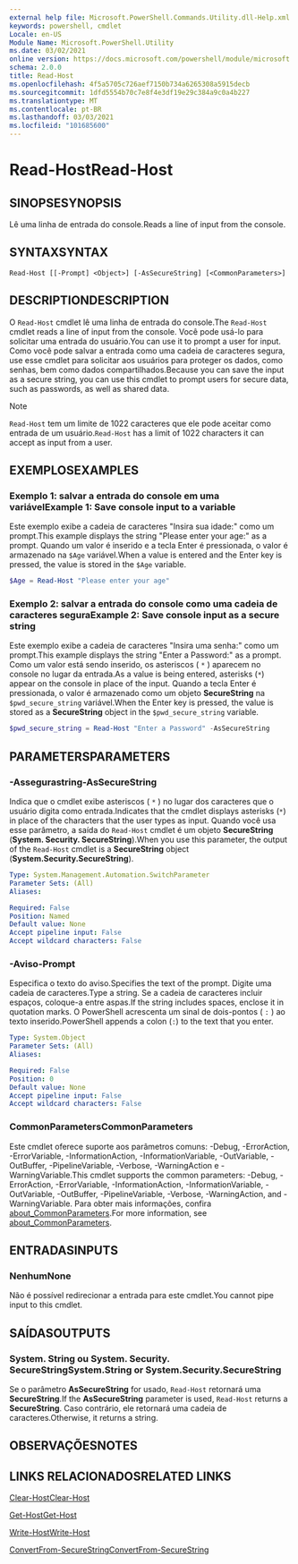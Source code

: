 ```yaml
---
external help file: Microsoft.PowerShell.Commands.Utility.dll-Help.xml
keywords: powershell, cmdlet
Locale: en-US
Module Name: Microsoft.PowerShell.Utility
ms.date: 03/02/2021
online version: https://docs.microsoft.com/powershell/module/microsoft.powershell.utility/read-host?view=powershell-7&WT.mc_id=ps-gethelp
schema: 2.0.0
title: Read-Host
ms.openlocfilehash: 4f5a5705c726aef7150b734a6265308a5915decb
ms.sourcegitcommit: 1dfd5554b70c7e8f4e3df19e29c384a9c0a4b227
ms.translationtype: MT
ms.contentlocale: pt-BR
ms.lasthandoff: 03/03/2021
ms.locfileid: "101685600"
---
```

# <span data-ttu-id="b976b-103">Read-Host</span><span class="sxs-lookup"><span data-stu-id="b976b-103">Read-Host</span></span>

## <span data-ttu-id="b976b-104">SINOPSE</span><span class="sxs-lookup"><span data-stu-id="b976b-104">SYNOPSIS</span></span>
<span data-ttu-id="b976b-105">Lê uma linha de entrada do console.</span><span class="sxs-lookup"><span data-stu-id="b976b-105">Reads a line of input from the console.</span></span>

## <span data-ttu-id="b976b-106">SYNTAX</span><span class="sxs-lookup"><span data-stu-id="b976b-106">SYNTAX</span></span>

```
Read-Host [[-Prompt] <Object>] [-AsSecureString] [<CommonParameters>]
```

## <span data-ttu-id="b976b-107">DESCRIPTION</span><span class="sxs-lookup"><span data-stu-id="b976b-107">DESCRIPTION</span></span>

<span data-ttu-id="b976b-108">O `Read-Host` cmdlet lê uma linha de entrada do console.</span><span class="sxs-lookup"><span data-stu-id="b976b-108">The `Read-Host` cmdlet reads a line of input from the console.</span></span> <span data-ttu-id="b976b-109">Você pode usá-lo para solicitar uma entrada do usuário.</span><span class="sxs-lookup"><span data-stu-id="b976b-109">You can use it to prompt a user for input.</span></span> <span data-ttu-id="b976b-110">Como você pode salvar a entrada como uma cadeia de caracteres segura, use esse cmdlet para solicitar aos usuários para proteger os dados, como senhas, bem como dados compartilhados.</span><span class="sxs-lookup"><span data-stu-id="b976b-110">Because you can save the input as a secure string, you can use this cmdlet to prompt users for secure data, such as passwords, as well as shared data.</span></span>

> [!NOTE]
> <span data-ttu-id="b976b-111">`Read-Host` tem um limite de 1022 caracteres que ele pode aceitar como entrada de um usuário.</span><span class="sxs-lookup"><span data-stu-id="b976b-111">`Read-Host` has a limit of 1022 characters it can accept as input from a user.</span></span>

## <span data-ttu-id="b976b-112">EXEMPLOS</span><span class="sxs-lookup"><span data-stu-id="b976b-112">EXAMPLES</span></span>

### <span data-ttu-id="b976b-113">Exemplo 1: salvar a entrada do console em uma variável</span><span class="sxs-lookup"><span data-stu-id="b976b-113">Example 1: Save console input to a variable</span></span>

<span data-ttu-id="b976b-114">Este exemplo exibe a cadeia de caracteres "Insira sua idade:" como um prompt.</span><span class="sxs-lookup"><span data-stu-id="b976b-114">This example displays the string "Please enter your age:" as a prompt.</span></span> <span data-ttu-id="b976b-115">Quando um valor é inserido e a tecla Enter é pressionada, o valor é armazenado na `$Age` variável.</span><span class="sxs-lookup"><span data-stu-id="b976b-115">When a value is entered and the Enter key is pressed, the value is stored in the `$Age` variable.</span></span>

```powershell
$Age = Read-Host "Please enter your age"
```

### <span data-ttu-id="b976b-116">Exemplo 2: salvar a entrada do console como uma cadeia de caracteres segura</span><span class="sxs-lookup"><span data-stu-id="b976b-116">Example 2: Save console input as a secure string</span></span>

<span data-ttu-id="b976b-117">Este exemplo exibe a cadeia de caracteres "Insira uma senha:" como um prompt.</span><span class="sxs-lookup"><span data-stu-id="b976b-117">This example displays the string "Enter a Password:" as a prompt.</span></span> <span data-ttu-id="b976b-118">Como um valor está sendo inserido, os asteriscos ( `*` ) aparecem no console no lugar da entrada.</span><span class="sxs-lookup"><span data-stu-id="b976b-118">As a value is being entered, asterisks (`*`) appear on the console in place of the input.</span></span> <span data-ttu-id="b976b-119">Quando a tecla Enter é pressionada, o valor é armazenado como um objeto **SecureString** na `$pwd_secure_string` variável.</span><span class="sxs-lookup"><span data-stu-id="b976b-119">When the Enter key is pressed, the value is stored as a **SecureString** object in the `$pwd_secure_string` variable.</span></span>

```powershell
$pwd_secure_string = Read-Host "Enter a Password" -AsSecureString
```

## <span data-ttu-id="b976b-120">PARAMETERS</span><span class="sxs-lookup"><span data-stu-id="b976b-120">PARAMETERS</span></span>

### <span data-ttu-id="b976b-121">-Assegurastring</span><span class="sxs-lookup"><span data-stu-id="b976b-121">-AsSecureString</span></span>

<span data-ttu-id="b976b-122">Indica que o cmdlet exibe asteriscos ( `*` ) no lugar dos caracteres que o usuário digita como entrada.</span><span class="sxs-lookup"><span data-stu-id="b976b-122">Indicates that the cmdlet displays asterisks (`*`) in place of the characters that the user types as input.</span></span> <span data-ttu-id="b976b-123">Quando você usa esse parâmetro, a saída do `Read-Host` cmdlet é um objeto **SecureString** (**System. Security. SecureString**).</span><span class="sxs-lookup"><span data-stu-id="b976b-123">When you use this parameter, the output of the `Read-Host` cmdlet is a **SecureString** object (**System.Security.SecureString**).</span></span>

```yaml
Type: System.Management.Automation.SwitchParameter
Parameter Sets: (All)
Aliases:

Required: False
Position: Named
Default value: None
Accept pipeline input: False
Accept wildcard characters: False
```

### <span data-ttu-id="b976b-124">-Aviso</span><span class="sxs-lookup"><span data-stu-id="b976b-124">-Prompt</span></span>

<span data-ttu-id="b976b-125">Especifica o texto do aviso.</span><span class="sxs-lookup"><span data-stu-id="b976b-125">Specifies the text of the prompt.</span></span> <span data-ttu-id="b976b-126">Digite uma cadeia de caracteres.</span><span class="sxs-lookup"><span data-stu-id="b976b-126">Type a string.</span></span> <span data-ttu-id="b976b-127">Se a cadeia de caracteres incluir espaços, coloque-a entre aspas.</span><span class="sxs-lookup"><span data-stu-id="b976b-127">If the string includes spaces, enclose it in quotation marks.</span></span> <span data-ttu-id="b976b-128">O PowerShell acrescenta um sinal de dois-pontos ( `:` ) ao texto inserido.</span><span class="sxs-lookup"><span data-stu-id="b976b-128">PowerShell appends a colon (`:`) to the text that you enter.</span></span>

```yaml
Type: System.Object
Parameter Sets: (All)
Aliases:

Required: False
Position: 0
Default value: None
Accept pipeline input: False
Accept wildcard characters: False
```

### <span data-ttu-id="b976b-129">CommonParameters</span><span class="sxs-lookup"><span data-stu-id="b976b-129">CommonParameters</span></span>

<span data-ttu-id="b976b-130">Este cmdlet oferece suporte aos parâmetros comuns: -Debug, -ErrorAction, -ErrorVariable, -InformationAction, -InformationVariable, -OutVariable, -OutBuffer, -PipelineVariable, -Verbose, -WarningAction e -WarningVariable.</span><span class="sxs-lookup"><span data-stu-id="b976b-130">This cmdlet supports the common parameters: -Debug, -ErrorAction, -ErrorVariable, -InformationAction, -InformationVariable, -OutVariable, -OutBuffer, -PipelineVariable, -Verbose, -WarningAction, and -WarningVariable.</span></span> <span data-ttu-id="b976b-131">Para obter mais informações, confira [about_CommonParameters](https://go.microsoft.com/fwlink/?LinkID=113216).</span><span class="sxs-lookup"><span data-stu-id="b976b-131">For more information, see [about_CommonParameters](https://go.microsoft.com/fwlink/?LinkID=113216).</span></span>

## <span data-ttu-id="b976b-132">ENTRADAS</span><span class="sxs-lookup"><span data-stu-id="b976b-132">INPUTS</span></span>

### <span data-ttu-id="b976b-133">Nenhum</span><span class="sxs-lookup"><span data-stu-id="b976b-133">None</span></span>

<span data-ttu-id="b976b-134">Não é possível redirecionar a entrada para este cmdlet.</span><span class="sxs-lookup"><span data-stu-id="b976b-134">You cannot pipe input to this cmdlet.</span></span>

## <span data-ttu-id="b976b-135">SAÍDAS</span><span class="sxs-lookup"><span data-stu-id="b976b-135">OUTPUTS</span></span>

### <span data-ttu-id="b976b-136">System. String ou System. Security. SecureString</span><span class="sxs-lookup"><span data-stu-id="b976b-136">System.String or System.Security.SecureString</span></span>

<span data-ttu-id="b976b-137">Se o parâmetro **AsSecureString** for usado, `Read-Host` retornará uma **SecureString**.</span><span class="sxs-lookup"><span data-stu-id="b976b-137">If the **AsSecureString** parameter is used, `Read-Host` returns a **SecureString**.</span></span> <span data-ttu-id="b976b-138">Caso contrário, ele retornará uma cadeia de caracteres.</span><span class="sxs-lookup"><span data-stu-id="b976b-138">Otherwise, it returns a string.</span></span>

## <span data-ttu-id="b976b-139">OBSERVAÇÕES</span><span class="sxs-lookup"><span data-stu-id="b976b-139">NOTES</span></span>

## <span data-ttu-id="b976b-140">LINKS RELACIONADOS</span><span class="sxs-lookup"><span data-stu-id="b976b-140">RELATED LINKS</span></span>

[<span data-ttu-id="b976b-141">Clear-Host</span><span class="sxs-lookup"><span data-stu-id="b976b-141">Clear-Host</span></span>](../microsoft.powershell.core/clear-host.md)

[<span data-ttu-id="b976b-142">Get-Host</span><span class="sxs-lookup"><span data-stu-id="b976b-142">Get-Host</span></span>](Get-Host.md)

[<span data-ttu-id="b976b-143">Write-Host</span><span class="sxs-lookup"><span data-stu-id="b976b-143">Write-Host</span></span>](Write-Host.md)

[<span data-ttu-id="b976b-144">ConvertFrom-SecureString</span><span class="sxs-lookup"><span data-stu-id="b976b-144">ConvertFrom-SecureString</span></span>](../Microsoft.PowerShell.Security/ConvertFrom-SecureString.md)

